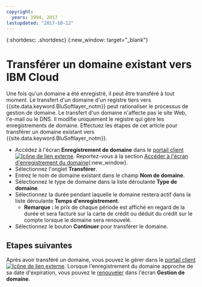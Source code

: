```yaml
---
copyright:
  years: 1994, 2017
lastupdated: "2017-10-12"
---
```


{:shortdesc: .shortdesc}
{:new_window: target="_blank"}

# Transférer un domaine existant vers IBM Cloud 

Une fois qu'un domaine a été enregistré, il peut être transféré à tout moment. Le transfert d'un domaine d'un registre tiers vers {{site.data.keyword.BluSoftlayer_notm}} peut rationaliser le processus de gestion de domaine. Le transfert d'un domaine n'affecte pas le site Web, l'e-mail ou le DNS. Il modifie uniquement le registre qui gère les enregistrements de domaine. Effectuez les étapes de cet article pour transférer un domaine existant vers {{site.data.keyword.BluSoftlayer_notm}}.

* Accédez à l'écran **Enregistrement de domaine** dans le [portail client ![Icône de lien externe](../../icons/launch-glyph.svg "Icône de lien externe")](https://control.softlayer.com/). Reportez-vous à la section [Accéder à l'écran d'enregistrement du domaine](access-domain-registration-screen.html){:new_window}.
* Sélectionnez l'onglet **Transférer**.
* Entrez le nom de domaine existant dans le champ **Nom de domaine**.
* Sélectionnez le type de domaine dans la liste déroulante **Type de domaine**.
* Sélectionnez la durée pendant laquelle le domaine restera actif dans la liste déroulante **Temps d'enregistrement**.
  * **Remarque :** le prix de chaque période est affiché en regard de la durée et sera facturé sur la carte de crédit ou déduit du crédit sur le compte lorsque le domaine sera renouvelé.
* Sélectionnez le bouton **Continuer** pour transférer le domaine.

## Etapes suivantes

Après avoir transféré un domaine, vous pouvez le gérer dans le [portail client![Icône de lien externe](../../icons/launch-glyph.svg "Icône de lien externe")](https://control.softlayer.com/). Lorsque l'enregistrement du domaine approche de sa date d'expiration, vous pouvez le [renouveler](renew-existing-domain.html) dans l'écran **Gestion de domaine**.
